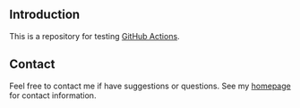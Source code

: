 ## Introduction

This is a repository for testing [GitHub Actions](https://docs.github.com/en/actions).

## Contact

Feel free to contact me if have suggestions or questions.
See my [homepage](https://www.zhangzk.net) for contact information.
